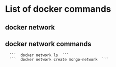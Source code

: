 # List of docker commands 

## docker network 

## docker network commands
      ```  docker network ls  ``` 
      ```  docker network create mongo-network  ``` 